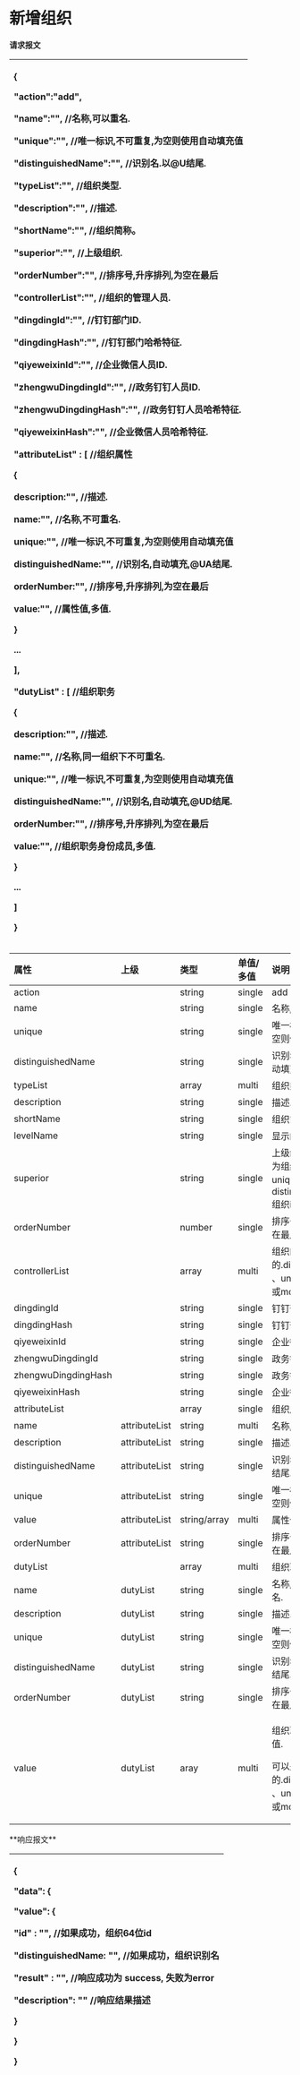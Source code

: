 # 新增组织

**请求报文**

<table>
  <thead>
    <tr>
      <th style="text-align:left">
        <p>{</p>
        <p>&quot;action&quot;:&quot;add&quot;,</p>
        <p>&quot;name&quot;:&quot;&quot;, //&#x540D;&#x79F0;,&#x53EF;&#x4EE5;&#x91CD;&#x540D;.</p>
        <p>&quot;unique&quot;:&quot;&quot;, //&#x552F;&#x4E00;&#x6807;&#x8BC6;,&#x4E0D;&#x53EF;&#x91CD;&#x590D;,&#x4E3A;&#x7A7A;&#x5219;&#x4F7F;&#x7528;&#x81EA;&#x52A8;&#x586B;&#x5145;&#x503C;</p>
        <p>&quot;distinguishedName&quot;:&quot;&quot;, //&#x8BC6;&#x522B;&#x540D;.&#x4EE5;@U&#x7ED3;&#x5C3E;.</p>
        <p>&quot;typeList&quot;:&quot;&quot;, //&#x7EC4;&#x7EC7;&#x7C7B;&#x578B;.</p>
        <p>&quot;description&quot;:&quot;&quot;, //&#x63CF;&#x8FF0;.</p>
        <p>&quot;shortName&quot;:&quot;&quot;, //&#x7EC4;&#x7EC7;&#x7B80;&#x79F0;&#x3002;</p>
        <p>&quot;superior&quot;:&quot;&quot;, //&#x4E0A;&#x7EA7;&#x7EC4;&#x7EC7;.</p>
        <p>&quot;orderNumber&quot;:&quot;&quot;, //&#x6392;&#x5E8F;&#x53F7;,&#x5347;&#x5E8F;&#x6392;&#x5217;,&#x4E3A;&#x7A7A;&#x5728;&#x6700;&#x540E;</p>
        <p>&quot;controllerList&quot;:&quot;&quot;, //&#x7EC4;&#x7EC7;&#x7684;&#x7BA1;&#x7406;&#x4EBA;&#x5458;.</p>
        <p>&quot;dingdingId&quot;:&quot;&quot;, //&#x9489;&#x9489;&#x90E8;&#x95E8;ID.</p>
        <p>&quot;dingdingHash&quot;:&quot;&quot;, //&#x9489;&#x9489;&#x90E8;&#x95E8;&#x54C8;&#x5E0C;&#x7279;&#x5F81;.</p>
        <p>&quot;qiyeweixinId&quot;:&quot;&quot;, //&#x4F01;&#x4E1A;&#x5FAE;&#x4FE1;&#x4EBA;&#x5458;ID.</p>
        <p>&quot;zhengwuDingdingId&quot;:&quot;&quot;, //&#x653F;&#x52A1;&#x9489;&#x9489;&#x4EBA;&#x5458;ID.</p>
        <p>&quot;zhengwuDingdingHash&quot;:&quot;&quot;, //&#x653F;&#x52A1;&#x9489;&#x9489;&#x4EBA;&#x5458;&#x54C8;&#x5E0C;&#x7279;&#x5F81;.</p>
        <p>&quot;qiyeweixinHash&quot;:&quot;&quot;, //&#x4F01;&#x4E1A;&#x5FAE;&#x4FE1;&#x4EBA;&#x5458;&#x54C8;&#x5E0C;&#x7279;&#x5F81;.</p>
        <p>&quot;attributeList&quot; : [ //&#x7EC4;&#x7EC7;&#x5C5E;&#x6027;</p>
        <p>{</p>
        <p>description:&quot;&quot;, //&#x63CF;&#x8FF0;.</p>
        <p>name:&quot;&quot;, //&#x540D;&#x79F0;,&#x4E0D;&#x53EF;&#x91CD;&#x540D;.</p>
        <p>unique:&quot;&quot;, //&#x552F;&#x4E00;&#x6807;&#x8BC6;,&#x4E0D;&#x53EF;&#x91CD;&#x590D;,&#x4E3A;&#x7A7A;&#x5219;&#x4F7F;&#x7528;&#x81EA;&#x52A8;&#x586B;&#x5145;&#x503C;</p>
        <p>distinguishedName:&quot;&quot;, //&#x8BC6;&#x522B;&#x540D;,&#x81EA;&#x52A8;&#x586B;&#x5145;,@UA&#x7ED3;&#x5C3E;.</p>
        <p>orderNumber:&quot;&quot;, //&#x6392;&#x5E8F;&#x53F7;,&#x5347;&#x5E8F;&#x6392;&#x5217;,&#x4E3A;&#x7A7A;&#x5728;&#x6700;&#x540E;</p>
        <p>value:&quot;&quot;, //&#x5C5E;&#x6027;&#x503C;,&#x591A;&#x503C;.</p>
        <p>}</p>
        <p>...</p>
        <p>],</p>
        <p>&quot;dutyList&quot; : [ //&#x7EC4;&#x7EC7;&#x804C;&#x52A1;</p>
        <p>{</p>
        <p>description:&quot;&quot;, //&#x63CF;&#x8FF0;.</p>
        <p>name:&quot;&quot;, //&#x540D;&#x79F0;,&#x540C;&#x4E00;&#x7EC4;&#x7EC7;&#x4E0B;&#x4E0D;&#x53EF;&#x91CD;&#x540D;.</p>
        <p>unique:&quot;&quot;, //&#x552F;&#x4E00;&#x6807;&#x8BC6;,&#x4E0D;&#x53EF;&#x91CD;&#x590D;,&#x4E3A;&#x7A7A;&#x5219;&#x4F7F;&#x7528;&#x81EA;&#x52A8;&#x586B;&#x5145;&#x503C;</p>
        <p>distinguishedName:&quot;&quot;, //&#x8BC6;&#x522B;&#x540D;,&#x81EA;&#x52A8;&#x586B;&#x5145;,@UD&#x7ED3;&#x5C3E;.</p>
        <p>orderNumber:&quot;&quot;, //&#x6392;&#x5E8F;&#x53F7;,&#x5347;&#x5E8F;&#x6392;&#x5217;,&#x4E3A;&#x7A7A;&#x5728;&#x6700;&#x540E;</p>
        <p>value:&quot;&quot;, //&#x7EC4;&#x7EC7;&#x804C;&#x52A1;&#x8EAB;&#x4EFD;&#x6210;&#x5458;,&#x591A;&#x503C;.</p>
        <p>}</p>
        <p>...</p>
        <p>]</p>
        <p>}</p>
      </th>
    </tr>
  </thead>
  <tbody></tbody>
</table><table>
  <thead>
    <tr>
      <th style="text-align:left">&#x5C5E;&#x6027;</th>
      <th style="text-align:left">&#x4E0A;&#x7EA7;</th>
      <th style="text-align:left">&#x7C7B;&#x578B;</th>
      <th style="text-align:left">&#x5355;&#x503C;/&#x591A;&#x503C;</th>
      <th style="text-align:left">&#x8BF4;&#x660E;</th>
      <th style="text-align:left">&#x6837;&#x4F8B;</th>
    </tr>
  </thead>
  <tbody>
    <tr>
      <td style="text-align:left">action</td>
      <td style="text-align:left"></td>
      <td style="text-align:left">string</td>
      <td style="text-align:left">single</td>
      <td style="text-align:left">add</td>
      <td style="text-align:left"></td>
    </tr>
    <tr>
      <td style="text-align:left">name</td>
      <td style="text-align:left"></td>
      <td style="text-align:left">string</td>
      <td style="text-align:left">single</td>
      <td style="text-align:left">&#x540D;&#x79F0;,&#x53EF;&#x4EE5;&#x91CD;&#x540D;.</td>
      <td style="text-align:left">&#x6280;&#x672F;&#x652F;&#x6301;</td>
    </tr>
    <tr>
      <td style="text-align:left">unique</td>
      <td style="text-align:left"></td>
      <td style="text-align:left">string</td>
      <td style="text-align:left">single</td>
      <td style="text-align:left">&#x552F;&#x4E00;&#x6807;&#x8BC6;,&#x4E0D;&#x53EF;&#x91CD;&#x590D;,&#x4E3A;&#x7A7A;&#x5219;&#x4F7F;&#x7528;&#x81EA;&#x52A8;&#x586B;&#x5145;&#x503C;</td>
      <td
      style="text-align:left">1000263571</td>
    </tr>
    <tr>
      <td style="text-align:left">distinguishedName</td>
      <td style="text-align:left"></td>
      <td style="text-align:left">string</td>
      <td style="text-align:left">single</td>
      <td style="text-align:left">&#x8BC6;&#x522B;&#x540D;.&#x5982;&#x679C;&#x672A;&#x7A7A;&#x7CFB;&#x7EDF;&#x81EA;&#x52A8;&#x586B;&#x5145;.&#x4EE5;@U&#x7ED3;&#x5C3E;.</td>
      <td
      style="text-align:left">&#x6280;&#x672F;&#x652F;&#x6301;@1000263571@U</td>
    </tr>
    <tr>
      <td style="text-align:left">typeList</td>
      <td style="text-align:left"></td>
      <td style="text-align:left">array</td>
      <td style="text-align:left">multi</td>
      <td style="text-align:left">&#x7EC4;&#x7EC7;&#x7C7B;&#x578B;.</td>
      <td style="text-align:left">[ &quot;&#x90E8;&#x95E8;&quot; ]</td>
    </tr>
    <tr>
      <td style="text-align:left">description</td>
      <td style="text-align:left"></td>
      <td style="text-align:left">string</td>
      <td style="text-align:left">single</td>
      <td style="text-align:left">&#x63CF;&#x8FF0;.</td>
      <td style="text-align:left"></td>
    </tr>
    <tr>
      <td style="text-align:left">shortName</td>
      <td style="text-align:left"></td>
      <td style="text-align:left">string</td>
      <td style="text-align:left">single</td>
      <td style="text-align:left">&#x7EC4;&#x7EC7;&#x7B80;&#x79F0;&#x3002;</td>
      <td style="text-align:left"></td>
    </tr>
    <tr>
      <td style="text-align:left">levelName</td>
      <td style="text-align:left"></td>
      <td style="text-align:left">string</td>
      <td style="text-align:left">single</td>
      <td style="text-align:left">&#x663E;&#x793A;&#x7684;&#x5C42;&#x7EA7;&#x540D;.</td>
      <td style="text-align:left">&#x5B89;&#x5FBD;&#x8054;&#x901A;/&#x6280;&#x672F;&#x652F;&#x6301;</td>
    </tr>
    <tr>
      <td style="text-align:left">superior</td>
      <td style="text-align:left"></td>
      <td style="text-align:left">string</td>
      <td style="text-align:left">single</td>
      <td style="text-align:left">&#x4E0A;&#x7EA7;&#x7EC4;&#x7EC7;&#x6807;&#x5FD7;&#x4F4D;&#xFF0C;&#x53EF;&#x4EE5;&#x4E3A;&#x7EC4;&#x7EC7;&#x552F;&#x4E00;&#x7F16;&#x7801;unique/&#x7EC4;&#x7EC7;&#x7684;distinguishedName/&#x7EC4;&#x7EC7;id</td>
      <td
      style="text-align:left">&quot;companyLeader/&quot;&#x516C;&#x53F8;&#x7BA1;&#x7406;&#x5C42;@9b45cb75-52f8-4e73-8470-4cdc78230b7d@U&quot;/9d14f85a-27ba-4e02-b4ef-4ebfcf3f19c0</td>
    </tr>
    <tr>
      <td style="text-align:left">orderNumber</td>
      <td style="text-align:left"></td>
      <td style="text-align:left">number</td>
      <td style="text-align:left">single</td>
      <td style="text-align:left">&#x6392;&#x5E8F;&#x53F7;,&#x5347;&#x5E8F;&#x6392;&#x5217;,&#x4E3A;&#x7A7A;&#x5728;&#x6700;&#x540E;</td>
      <td
      style="text-align:left">20</td>
    </tr>
    <tr>
      <td style="text-align:left">controllerList</td>
      <td style="text-align:left"></td>
      <td style="text-align:left">array</td>
      <td style="text-align:left">multi</td>
      <td style="text-align:left">&#x7EC4;&#x7EC7;&#x7684;&#x7BA1;&#x7406;&#x4EBA;&#x5458;&#x7684;.distinguishedName
        &#x3001;unique &#x3001;employee&#x6216;mobile</td>
      <td style="text-align:left">[&quot;138000000&quot;]</td>
    </tr>
    <tr>
      <td style="text-align:left">dingdingId</td>
      <td style="text-align:left"></td>
      <td style="text-align:left">string</td>
      <td style="text-align:left">single</td>
      <td style="text-align:left">&#x9489;&#x9489;&#x90E8;&#x95E8;ID.</td>
      <td style="text-align:left"></td>
    </tr>
    <tr>
      <td style="text-align:left">dingdingHash</td>
      <td style="text-align:left"></td>
      <td style="text-align:left">string</td>
      <td style="text-align:left">single</td>
      <td style="text-align:left">&#x9489;&#x9489;&#x90E8;&#x95E8;&#x54C8;&#x5E0C;&#x7279;&#x5F81;.</td>
      <td
      style="text-align:left"></td>
    </tr>
    <tr>
      <td style="text-align:left">qiyeweixinId</td>
      <td style="text-align:left"></td>
      <td style="text-align:left">string</td>
      <td style="text-align:left">single</td>
      <td style="text-align:left">&#x4F01;&#x4E1A;&#x5FAE;&#x4FE1;&#x4EBA;&#x5458;ID.</td>
      <td style="text-align:left"></td>
    </tr>
    <tr>
      <td style="text-align:left">zhengwuDingdingId</td>
      <td style="text-align:left"></td>
      <td style="text-align:left">string</td>
      <td style="text-align:left">single</td>
      <td style="text-align:left">&#x653F;&#x52A1;&#x9489;&#x9489;&#x4EBA;&#x5458;ID.</td>
      <td style="text-align:left">1000263571</td>
    </tr>
    <tr>
      <td style="text-align:left">zhengwuDingdingHash</td>
      <td style="text-align:left"></td>
      <td style="text-align:left">string</td>
      <td style="text-align:left">single</td>
      <td style="text-align:left">&#x653F;&#x52A1;&#x9489;&#x9489;&#x4EBA;&#x5458;&#x54C8;&#x5E0C;&#x7279;&#x5F81;.</td>
      <td
      style="text-align:left">8ecfc82b45c5d33be7f84599b265e4fffb56108c0f8f85bde7856e01521a7d0b</td>
    </tr>
    <tr>
      <td style="text-align:left">qiyeweixinHash</td>
      <td style="text-align:left"></td>
      <td style="text-align:left">string</td>
      <td style="text-align:left">single</td>
      <td style="text-align:left">&#x4F01;&#x4E1A;&#x5FAE;&#x4FE1;&#x4EBA;&#x5458;&#x54C8;&#x5E0C;&#x7279;&#x5F81;.</td>
      <td
      style="text-align:left"></td>
    </tr>
    <tr>
      <td style="text-align:left">attributeList</td>
      <td style="text-align:left"></td>
      <td style="text-align:left">array</td>
      <td style="text-align:left">single</td>
      <td style="text-align:left">&#x7EC4;&#x7EC7;&#x5C5E;&#x6027;&#x5217;&#x8868;</td>
      <td style="text-align:left"></td>
    </tr>
    <tr>
      <td style="text-align:left">name</td>
      <td style="text-align:left">attributeList</td>
      <td style="text-align:left">string</td>
      <td style="text-align:left">multi</td>
      <td style="text-align:left">&#x540D;&#x79F0;,&#x4E0D;&#x53EF;&#x91CD;&#x540D;.</td>
      <td style="text-align:left">&#x7EC4;&#x7EC7;&#x5C5E;&#x6027;</td>
    </tr>
    <tr>
      <td style="text-align:left">description</td>
      <td style="text-align:left">attributeList</td>
      <td style="text-align:left">string</td>
      <td style="text-align:left">single</td>
      <td style="text-align:left">&#x63CF;&#x8FF0;.</td>
      <td style="text-align:left"></td>
    </tr>
    <tr>
      <td style="text-align:left">distinguishedName</td>
      <td style="text-align:left">attributeList</td>
      <td style="text-align:left">string</td>
      <td style="text-align:left">single</td>
      <td style="text-align:left">&#x8BC6;&#x522B;&#x540D;,&#x81EA;&#x52A8;&#x586B;&#x5145;,@UA&#x7ED3;&#x5C3E;.</td>
      <td
      style="text-align:left">&#x7EC4;&#x7EC7;&#x5C5E;&#x6027;@e762a4df-44ce-418c-bb20-899558b49622@UA</td>
    </tr>
    <tr>
      <td style="text-align:left">unique</td>
      <td style="text-align:left">attributeList</td>
      <td style="text-align:left">string</td>
      <td style="text-align:left">single</td>
      <td style="text-align:left">&#x552F;&#x4E00;&#x6807;&#x8BC6;,&#x4E0D;&#x53EF;&#x91CD;&#x590D;,&#x4E3A;&#x7A7A;&#x5219;&#x4F7F;&#x7528;&#x81EA;&#x52A8;&#x586B;&#x5145;&#x503C;</td>
      <td
      style="text-align:left">e762a4df-44ce-418c-bb20-899558b49622</td>
    </tr>
    <tr>
      <td style="text-align:left">value</td>
      <td style="text-align:left">attributeList</td>
      <td style="text-align:left">string/array</td>
      <td style="text-align:left">multi</td>
      <td style="text-align:left">&#x5C5E;&#x6027;&#x503C;,&#x591A;&#x503C;.</td>
      <td style="text-align:left">[&quot;&#x7EC4;&#x7EC7;&#x5C5E;&#x6027;&#x503C;&quot;]</td>
    </tr>
    <tr>
      <td style="text-align:left">orderNumber</td>
      <td style="text-align:left">attributeList</td>
      <td style="text-align:left">string</td>
      <td style="text-align:left">single</td>
      <td style="text-align:left">&#x6392;&#x5E8F;&#x53F7;,&#x5347;&#x5E8F;&#x6392;&#x5217;,&#x4E3A;&#x7A7A;&#x5728;&#x6700;&#x540E;</td>
      <td
      style="text-align:left">112345</td>
    </tr>
    <tr>
      <td style="text-align:left">dutyList</td>
      <td style="text-align:left"></td>
      <td style="text-align:left">array</td>
      <td style="text-align:left">multi</td>
      <td style="text-align:left">&#x7EC4;&#x7EC7;&#x804C;&#x52A1;</td>
      <td style="text-align:left"></td>
    </tr>
    <tr>
      <td style="text-align:left">name</td>
      <td style="text-align:left">dutyList</td>
      <td style="text-align:left">string</td>
      <td style="text-align:left">single</td>
      <td style="text-align:left">&#x540D;&#x79F0;,&#x540C;&#x4E00;&#x7EC4;&#x7EC7;&#x4E0B;&#x4E0D;&#x53EF;&#x91CD;&#x540D;.</td>
      <td
      style="text-align:left">&#x90E8;&#x95E8;&#x9886;&#x5BFC;</td>
    </tr>
    <tr>
      <td style="text-align:left">description</td>
      <td style="text-align:left">dutyList</td>
      <td style="text-align:left">string</td>
      <td style="text-align:left">single</td>
      <td style="text-align:left">&#x63CF;&#x8FF0;.</td>
      <td style="text-align:left"></td>
    </tr>
    <tr>
      <td style="text-align:left">unique</td>
      <td style="text-align:left">dutyList</td>
      <td style="text-align:left">string</td>
      <td style="text-align:left">single</td>
      <td style="text-align:left">&#x552F;&#x4E00;&#x6807;&#x8BC6;,&#x4E0D;&#x53EF;&#x91CD;&#x590D;,&#x4E3A;&#x7A7A;&#x5219;&#x4F7F;&#x7528;&#x81EA;&#x52A8;&#x586B;&#x5145;&#x503C;</td>
      <td
      style="text-align:left">7a1b7021-8812-4d18-9447-6b27ce7454ed</td>
    </tr>
    <tr>
      <td style="text-align:left">distinguishedName</td>
      <td style="text-align:left">dutyList</td>
      <td style="text-align:left">string</td>
      <td style="text-align:left">single</td>
      <td style="text-align:left">&#x8BC6;&#x522B;&#x540D;,&#x81EA;&#x52A8;&#x586B;&#x5145;,@UD&#x7ED3;&#x5C3E;.</td>
      <td
      style="text-align:left">&#x90E8;&#x95E8;&#x9886;&#x5BFC;@7a1b7021-8812-4d18-9447-6b27ce7454ed@UD</td>
    </tr>
    <tr>
      <td style="text-align:left">orderNumber</td>
      <td style="text-align:left">dutyList</td>
      <td style="text-align:left">string</td>
      <td style="text-align:left">single</td>
      <td style="text-align:left">&#x6392;&#x5E8F;&#x53F7;,&#x5347;&#x5E8F;&#x6392;&#x5217;,&#x4E3A;&#x7A7A;&#x5728;&#x6700;&#x540E;</td>
      <td
      style="text-align:left">&#x6392;&#x5E8F;&#x53F7;,&#x5347;&#x5E8F;&#x6392;&#x5217;,&#x4E3A;&#x7A7A;&#x5728;&#x6700;&#x540E;</td>
    </tr>
    <tr>
      <td style="text-align:left">value</td>
      <td style="text-align:left">dutyList</td>
      <td style="text-align:left">aray</td>
      <td style="text-align:left">multi</td>
      <td style="text-align:left">
        <p>&#x7EC4;&#x7EC7;&#x804C;&#x52A1;&#x8EAB;&#x4EFD;&#x6210;&#x5458;,&#x591A;&#x503C;.</p>
        <p>&#x53EF;&#x4EE5;&#x662F;&#x4EBA;&#x5458;&#x7684;.distinguishedName &#x3001;unique
          &#x3001;employee&#x6216;mobile</p>
      </td>
      <td style="text-align:left">[&quot;&#x5F20;&#x4E09;@fb3ea7de-d54f-4679-8e9a-35cb1e6b3d01@P&quot;,&quot;P0780&quot;,&quot;13800000000&quot;,&quot;fb3ea7de-d54f-4679-8e9a-35cb1e6b3d01&quot;]</td>
    </tr>
  </tbody>
</table>**响应报文**

<table>
  <thead>
    <tr>
      <th style="text-align:left">
        <p>{</p>
        <p>&quot;data&quot;: {</p>
        <p>&quot;value&quot;: {</p>
        <p>&quot;id&quot; : &quot;&quot;, //&#x5982;&#x679C;&#x6210;&#x529F;&#xFF0C;&#x7EC4;&#x7EC7;64&#x4F4D;id</p>
        <p>&quot;distinguishedName: &quot;&quot;, //&#x5982;&#x679C;&#x6210;&#x529F;&#xFF0C;&#x7EC4;&#x7EC7;&#x8BC6;&#x522B;&#x540D;</p>
        <p>&quot;result&quot; : &quot;&quot;, //&#x54CD;&#x5E94;&#x6210;&#x529F;&#x4E3A;
          success, &#x5931;&#x8D25;&#x4E3A;error</p>
        <p>&quot;description&quot;: &quot;&quot; //&#x54CD;&#x5E94;&#x7ED3;&#x679C;&#x63CF;&#x8FF0;</p>
        <p>}</p>
        <p>}</p>
        <p>}</p>
      </th>
    </tr>
  </thead>
  <tbody></tbody>
</table>